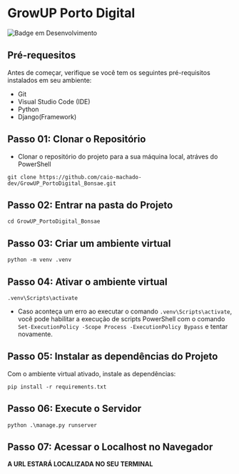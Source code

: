 # GrowUP Porto Digital

![Badge em Desenvolvimento](http://img.shields.io/static/v1?label=STATUS&message=EM+DESENVOLVIMENTO&color=GREEN&style=for-the-badge)
 
## Pré-requesitos

Antes de começar, verifique se você tem os seguintes pré-requisitos instalados em seu ambiente:

- Git 
- Visual Studio Code (IDE)
- Python
- Django(Framework)

## Passo 01: Clonar o Repositório

- Clonar o repositório do projeto para a sua máquina local, atráves do PowerShell

```
git clone https://github.com/caio-machado-dev/GrowUP_PortoDigital_Bonsae.git
```

## Passo 02: Entrar na pasta do Projeto

```
cd GrowUP_PortoDigital_Bonsae
```

## Passo 03: Criar um ambiente virtual

```
python -m venv .venv
```

## Passo 04: Ativar o ambiente virtual

```
.venv\Scripts\activate
```

- Caso aconteça um erro ao executar o comando `.venv\Scripts\activate`, você pode habilitar a execução de scripts PowerShell com o comando `Set-ExecutionPolicy -Scope Process -ExecutionPolicy Bypass` e tentar novamente.

## Passo 05: Instalar as dependências do Projeto

Com o ambiente virtual ativado, instale as dependências:

```
pip install -r requirements.txt

```

## Passo 06: Execute o Servidor

```
python .\manage.py runserver

```

## Passo 07: Acessar o Localhost no Navegador

**A URL ESTARÁ LOCALIZADA NO SEU TERMINAL**

